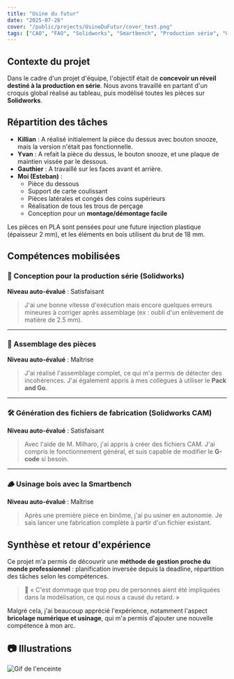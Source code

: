 ```yaml
---
title: "Usine du futur"
date: "2025-07-26"
cover: "/public/projects/UsineDuFutur/cover_test.png"
tags: ["CAO", "FAO", "Solidworks", "Smartbench", "Production série", "Usinage"]
---
```


## Contexte du projet

Dans le cadre d'un projet d'équipe, l'objectif était de **concevoir un réveil destiné à la production en série**. Nous avons travaillé en partant d'un croquis global réalisé au tableau, puis modélisé toutes les pièces sur **Solidworks**.

## Répartition des tâches

- **Killian** : A réalisé initialement la pièce du dessus avec bouton snooze, mais la version n'était pas fonctionnelle.
- **Yvan** : A refait la pièce du dessus, le bouton snooze, et une plaque de maintien vissée par le dessous.
- **Gauthier** : A travaillé sur les faces avant et arrière.
- **Moi (Esteban)** :
  - Pièce du dessous
  - Support de carte coulissant
  - Pièces latérales et congés des coins supérieurs
  - Réalisation de tous les trous de perçage
  - Conception pour un **montage/démontage facile**

Les pièces en PLA sont pensées pour une future injection plastique (épaisseur 2 mm), et les éléments en bois utilisent du brut de 18 mm.

## Compétences mobilisées

### 🔧 Conception pour la production série (Solidworks)

**Niveau auto-évalué** : Satisfaisant
> J'ai une bonne vitesse d'exécution mais encore quelques erreurs mineures à corriger après assemblage (ex : oubli d'un enlèvement de matière de 2.5 mm).

---

### 🧩 Assemblage des pièces

**Niveau auto-évalué** : Maîtrise
> J'ai réalisé l'assemblage complet, ce qui m'a permis de détecter des incohérences. J'ai également appris à mes collègues à utiliser le **Pack and Go**.

---

### 🛠️ Génération des fichiers de fabrication (Solidworks CAM)

**Niveau auto-évalué** : Satisfaisant
> Avec l'aide de M. Milharo, j'ai appris à créer des fichiers CAM. J'ai compris le fonctionnement général, et suis capable de modifier le **G-code** si besoin.

---

### 🪵 Usinage bois avec la Smartbench

**Niveau auto-évalué** : Maîtrise
> Après une première pièce en binôme, j'ai pu usiner en autonomie. Je sais lancer une fabrication complète à partir d'un fichier existant.

## Synthèse et retour d'expérience

Ce projet m'a permis de découvrir une **méthode de gestion proche du monde professionnel** : planification inversée depuis la deadline, répartition des tâches selon les compétences.

> 💬 « C'est dommage que trop peu de personnes aient été impliquées dans la modélisation, ce qui nous a causé du retard. »

Malgré cela, j'ai beaucoup apprécié l'expérience, notamment l'aspect **bricolage numérique et usinage**, qui m'a permis d'ajouter une nouvelle compétence à mon arc.

## 📷 Illustrations

![Gif de l'enceinte](/public/projects/UsineDuFutur/usine.gif "Gif de l'enceinte")